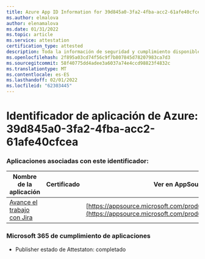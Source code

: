 ```yaml
---
title: Azure App ID Information for 39d845a0-3fa2-4fba-acc2-61afe40cfcea
ms.author: elmalova
author: elenamalova
ms.date: 01/31/2022
ms.topic: article
ms.service: attestation
certification_type: attested
description: Toda la información de seguridad y cumplimiento disponible para 39d845a0-3fa2-4fba-acc2-61afe40cfcea.
ms.openlocfilehash: 2f895a03cd74f56c9f7b807845d78207983ca7d3
ms.sourcegitcommit: 58f40775dd4adee3a6037a74e4ccd98823f4832c
ms.translationtype: MT
ms.contentlocale: es-ES
ms.lasthandoff: 02/01/2022
ms.locfileid: "62303445"
---
```

# <a name="azure-app-id-39d845a0-3fa2-4fba-acc2-61afe40cfcea"></a>Identificador de aplicación de Azure: 39d845a0-3fa2-4fba-acc2-61afe40cfcea


### <a name="apps-associated-with-this-id"></a>Aplicaciones asociadas con este identificador:
| **Nombre de la aplicación** | **Certificado** | **Ver en AppSource** |
|--------------|---------------|-----------------------|
| [Avance el trabajo con Jira](https://docs.microsoft.com/microsoft-365-app-certification/forward/WA200002855) |  | [https://appsource.microsoft.com/product/office/WA200002855](https://appsource.microsoft.com/product/office/WA200002855) |

### <a name="microsoft-365-app-compliance-status"></a>Microsoft 365 de cumplimiento de aplicaciones
- Publisher estado de Attestaton: completado
